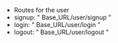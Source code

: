 - Routes for the user
- signup: " Base_URL/user/signup "
- login: " Base_URL/user/login "
- logout: " Base_URL/user/logout "

